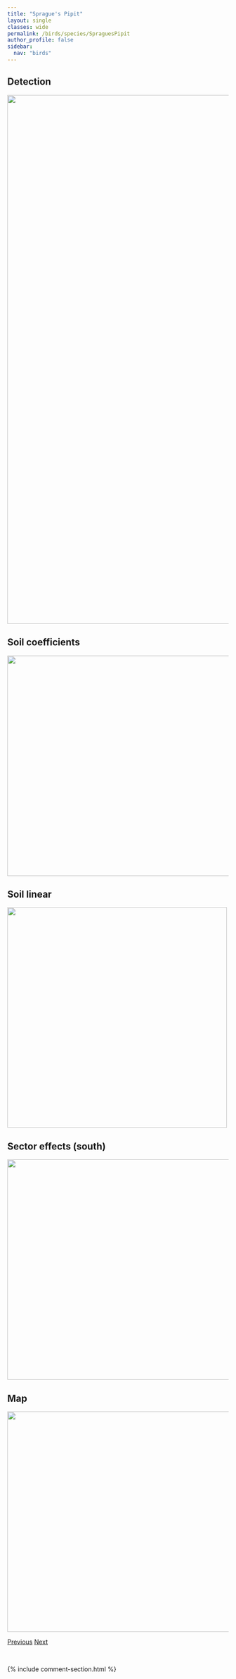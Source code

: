 ```yaml
---
title: "Sprague's Pipit"
layout: single
classes: wide
permalink: /birds/species/SpraguesPipit
author_profile: false
sidebar:
  nav: "birds"
---
```


<h2>Detection</h2>

<a href="https://drive.google.com/uc?export=view&id=1wKJWlaIi6XmNrJ-tFOBKGXMbEnyOAG-u">
<img src="https://drive.google.com/uc?export=view&id=1wKJWlaIi6XmNrJ-tFOBKGXMbEnyOAG-u" height = "1200" width = "800">
</a>

<h2>Soil coefficients</h2>

<a href="https://drive.google.com/uc?export=view&id=1Iqa_L1gJlJcdLFhxuLaTmtBuMWE4a5iS">
<img src="https://drive.google.com/uc?export=view&id=1Iqa_L1gJlJcdLFhxuLaTmtBuMWE4a5iS" height = "500" width = "1000">
</a>

<h2>Soil linear</h2>

<a href="https://drive.google.com/uc?export=view&id=1u8MaJmJ1qRRP6DSxC-XC0wTyJwQoQAKa">
<img src="https://drive.google.com/uc?export=view&id=1u8MaJmJ1qRRP6DSxC-XC0wTyJwQoQAKa" height = "500" width = "500">
</a>

<h2>Sector effects (south)</h2>

<a href="https://drive.google.com/uc?export=view&id=1WAlplHayK7EpUCXz9Y-WwD3Mv0_gPiUf">
<img src="https://drive.google.com/uc?export=view&id=1WAlplHayK7EpUCXz9Y-WwD3Mv0_gPiUf" height = "500" width = "1000">
</a>

<h2>Map</h2>

<a href="https://drive.google.com/uc?export=view&id=1lPd7mHpm5I7eLMuUgwm2zDp5Prr6lGOg">
<img src="https://drive.google.com/uc?export=view&id=1lPd7mHpm5I7eLMuUgwm2zDp5Prr6lGOg" height = "500" width = "1500">
</a>

<a href="/DevelopmentWebsite/birds/species/SpruceGrouse" class="pagination--pager" title="Spruce Grouse">Previous</a> <a href="/DevelopmentWebsite/birds/species/SpottedSandpiper" class="pagination--pager" title="Spotted Sandpiper">Next</a>

<p>&nbsp;</p>

{% include comment-section.html %}
